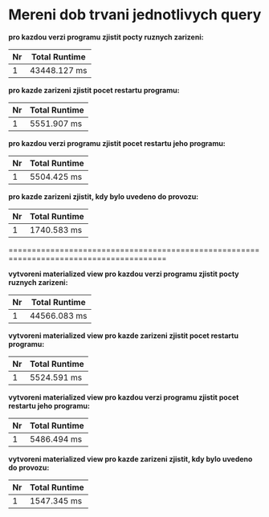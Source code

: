 # Mereni dob trvani jednotlivych query

**pro kazdou verzi programu zjistit pocty ruznych zarizeni:**  

| Nr  |Total Runtime |
| --- | ------------------ |
| 1  | 43448.127 ms        | 

**pro kazde zarizeni zjistit pocet restartu programu:**  

| Nr  |Total Runtime |
| --- | ------------------ |
| 1  | 5551.907 ms       | 

**pro kazdou verzi programu zjistit pocet restartu jeho programu:**

| Nr  |Total Runtime |
| --- | ------------------ |
| 1  | 5504.425 ms       |  

**pro kazde zarizeni zjistit, kdy bylo uvedeno do provozu:**

| Nr  |Total Runtime |
| --- | ------------------ |
| 1  | 1740.583 ms      | 

========================================================================================

**vytvoreni materialized view pro kazdou verzi programu zjistit pocty ruznych zarizeni:**

| Nr  |Total Runtime |
| --- | ------------------ |
| 1  | 44566.083 ms      |

**vytvoreni materialized view pro kazde zarizeni zjistit pocet restartu programu:**  

| Nr  |Total Runtime |
| --- | ------------------ |
| 1  | 5524.591 ms      | 

**vytvoreni materialized view pro kazdou verzi programu zjistit pocet restartu jeho programu:**

| Nr  |Total Runtime |
| --- | ------------------ |
| 1  | 5486.494 ms      | 

**vytvoreni materialized view pro kazde zarizeni zjistit, kdy bylo uvedeno do provozu:**

| Nr  |Total Runtime |
| --- | ------------------ |
| 1  | 1547.345 ms      | 
